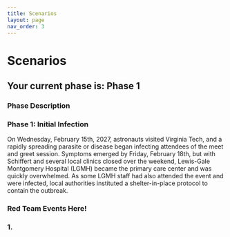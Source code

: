 ```yaml
---
title: Scenarios
layout: page
nav_order: 3
---
```


# Scenarios

## Your current phase is: Phase 1
### Phase Description

### Phase 1: Initial Infection 
      
On Wednesday, February 15th, 2027, astronauts visited Virginia Tech, and a rapidly spreading parasite or disease began infecting attendees of the meet and greet session. Symptoms emerged by Friday, February 18th, but with Schiffert and several local clinics closed over the weekend, Lewis-Gale Montgomery Hospital (LGMH) became the primary care center and was quickly overwhelmed. As some LGMH staff had also attended the event and were infected, local authorities instituted a shelter-in-place protocol to contain the outbreak.

### Red Team Events Here!

### 1. 
